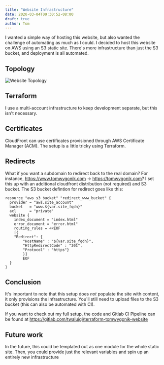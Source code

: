 ```yaml
---
title: "Website Infrastructure"
date: 2020-03-04T09:30:52-08:00
draft: true
author: Tom
---
```


I wanted a simple way of hosting this website, but also wanted the challenge of automating as much as I could. I decided to host this website on AWS using an S3 static site. There's more infrastructure than just the S3 bucket, and deployment is all automated.

## Topology
![Website Topology](/images/website_topology.png)

## Terraform
I use a multi-account infrastructure to keep development separate, but this isn't necessary.

## Certificates
CloudFront can use certificates provisioned through AWS Certificate Manager (ACM). The setup is a little tricky using Terraform.

## Redirects
What if you want a subdomain to redirect back to the real domain? For instance, <https://www.tomwygonik.com> -> <https://tomwygonik.com>? I set this up with an additional cloudfront distribution (not required) and S3 bucket. The S3 bucket defintion for redirect goes like this:

```HCL
resource "aws_s3_bucket" "redirect_www_bucket" {
  provider = "aws.site_account"
  bucket   = "www.${var.site_fqdn}"
  acl      = "private"
  website {
    index_document = "index.html"
    error_document = "error.html"
    routing_rules = <<EOF
    [{
    "Redirect": {
		"HostName" : "${var.site_fqdn}",
		"HttpRedirectCode" : "301",
		"Protocol" : "https"}
		}]
		EOF
  }
}
```

## Conclusion
It's important to note that this setup does *not* populate the site with content, it only provisions the infrastructure. You'll still need to upload files to the S3 bucket (this can also be automated with CI).

If you want to check out my full setup, the code and Gitlab CI Pipeline can be found at <https://gitlab.com/twaluigi/terraform-tomwygonik-website>

## Future work
In the future, this could be templated out as one module for the whole static site. Then, you could provide just the relevant variables and spin up an entirely new infrastructure
